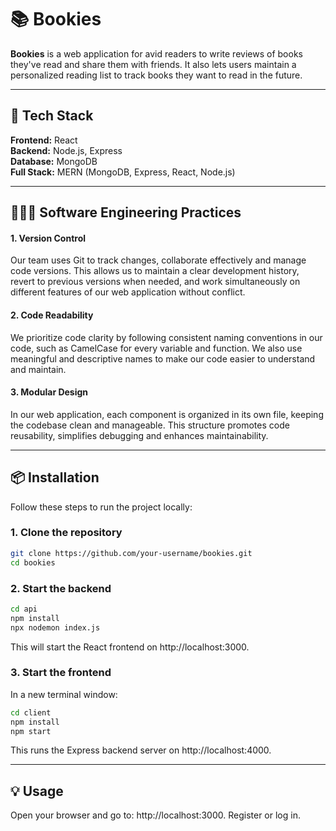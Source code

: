 # 📚 Bookies

**Bookies** is a web application for avid readers to write reviews of books they've read and share them with friends. It also lets users maintain a personalized reading list to track books they want to read in the future.

---

## 🚀 Tech Stack

**Frontend:** React  
**Backend:** Node.js, Express  
**Database:** MongoDB  
**Full Stack:** MERN (MongoDB, Express, React, Node.js)

---
## 👩🏻‍💻 Software Engineering Practices

#### 1. Version Control
Our team uses Git to track changes, collaborate effectively and manage code versions. This allows us to maintain a clear development history, revert to previous versions when needed, and work simultaneously on different features of our web application without conflict.
 
#### 2. Code Readability
We prioritize code clarity by following consistent naming conventions in our code, such as CamelCase for every variable and function. We also use meaningful and descriptive names to make our code easier to understand and maintain.

#### 3. Modular Design
In our web application, each component is organized in its own file, keeping the codebase clean and manageable. This structure promotes code reusability, simplifies debugging and enhances maintainability. 

---
## 📦 Installation

Follow these steps to run the project locally:

### 1. Clone the repository
```bash
git clone https://github.com/your-username/bookies.git
cd bookies
```
### 2. Start the backend
```bash
cd api
npm install
npx nodemon index.js
```
This will start the React frontend on http://localhost:3000.

### 3. Start the frontend
In a new terminal window:
```bash
cd client
npm install
npm start
```
This runs the Express backend server on http://localhost:4000.

---

## 💡 Usage

Open your browser and go to: http://localhost:3000.
Register or log in.
